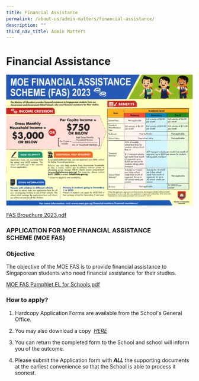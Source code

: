 ```yaml
---
title: Financial Assistance
permalink: /about-us/admin-matters/financial-assistance/
description: ""
third_nav_title: Admin Matters
---
```

# **Financial Assistance**
![](/images/FAS%20Brochure%202023.png)

[FAS Brouchure 2023.pdf](/files/FAS%20Brochure%202023.pdf)

### APPLICATION FOR MOE FINANCIAL ASSISTANCE SCHEME (MOE FAS)

### Objective  

The objective of the MOE FAS is to provide financial assistance to Singaporean students who need financial assistance for their studies.

[MOE FAS Pamphlet EL for Schools.pdf]()
  

### How to apply?

1. Hardcopy Application Forms are available from the School's General Office.

2. You may also download a copy  *[HERE]()*

3. You can return the completed form to the School and school will inform you of the outcome.

4. Please submit the Application form with **_ALL_** the supporting documents at the earliest convenience so that the School is able to process it soonest.